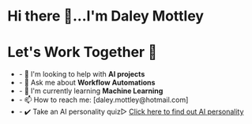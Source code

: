 <div>
<h1>Hi there 👋...I'm Daley Mottley </h1>
  <div  align="left">
    <h1>Let's Work Together 🤝</h1>
    <ul>
    <li>- 🤔 I'm looking to help with <strong>AI projects</strong></li>
    <li>- 💬 Ask me about <strong>Workflow Automations</strong></li>
     <li>- 🌱 I'm currently learning <strong>Machine Learning</strong></li>
     <li>- 📫 How to reach me:  [daley.mottley@hotmail.com]</li>
     <li>- ✔️ Take an AI personality quiz▻  <a href="https://tinyurl.com/ai-personality-test">Click here to find out AI personality</a></li>
    </ul>
  </div>
</div>
